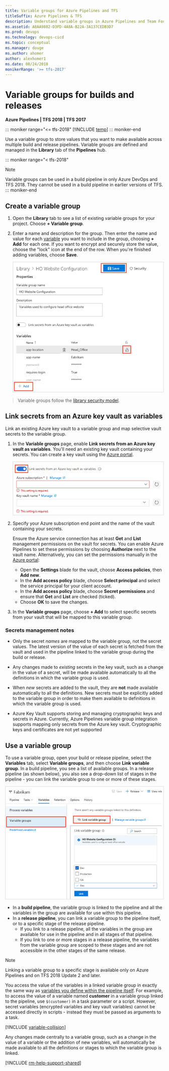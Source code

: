 ```yaml
---
title: Variable groups for Azure Pipelines and TFS
titleSuffix: Azure Pipelines & TFS
description: Understand variable groups in Azure Pipelines and Team Foundation Server (TFS)
ms.assetid: A8AA9882-D3FD-4A8A-B22A-3A137CEDB3D7
ms.prod: devops
ms.technology: devops-cicd
ms.topic: conceptual
ms.manager: douge
ms.author: ahomer
author: alexhomer1
ms.date: 08/24/2018
monikerRange: '>= tfs-2017'
---
```


# Variable groups for builds and releases

**Azure Pipelines | TFS 2018 | TFS 2017**

::: moniker range="<= tfs-2018"
[!INCLUDE [temp](../_shared/concept-rename-note.md)]
::: moniker-end

Use a variable group to store values that you want to make available across
multiple build and release pipelines. Variable groups are defined and managed in the **Library** tab of the
**Pipelines** hub.

::: moniker range="< tfs-2018"
> [!NOTE]
> Variable groups can be used in a build pipeline in only Azure DevOps and TFS 2018. They cannot be used in a build pipeline in earlier versions of TFS. 
::: moniker-end

## Create a variable group

1. Open the **Library** tab to see a list of existing variable groups for your project.
Choose **+ Variable group**.

1. Enter a name and description for the group. Then enter the name and value for each
   [variable](../release/variables.md#custom-variables)
   you want to include in the group, choosing **+ Add** for each one.
   If you want to encrypt and securely store the value, choose the "lock" icon 
   at the end of the row. When you're finished adding variables, choose **Save**.

   ![Saving a variable group](_img/save-variable-group.png) 

> Variable groups follow the [library security model](index.md#security).

## Link secrets from an Azure key vault as variables

Link an existing Azure key vault to a variable group and map selective vault secrets to the variable group.

1. In the **Variable groups** page, enable **Link secrets from an Azure key vault as variables**.
   You'll need an existing key vault containing your secrets. You can create a 
   key vault using the [Azure portal](https://portal.azure.com).

   ![Variable group with Azure key vault integration](_img/link-azure-key-vault-variable-group.png)

1. Specify your Azure subscription end point and the name of the vault containing your secrets.

   Ensure the Azure service connection has at least **Get** and **List** management permissions on the vault for secrets.
   You can enable Azure Pipelines to set these permissions by choosing **Authorize** next to the vault name.
   Alternatively, you can set the permissions manually in the [Azure portal](https://portal.azure.com):

   - Open the **Settings** blade for the vault, choose **Access policies**, then **Add new**.
   - In the **Add access policy** blade, choose **Select principal** and select the service principal for your client account.
   - In the **Add access policy** blade, choose **Secret permissions** and ensure that **Get** and **List** are checked (ticked).
   - Choose **OK** to save the changes.<p />

1. In the **Variable groups** page, choose **+ Add** to select specific secrets from your vault that will be mapped to this variable group.

### Secrets management notes

* Only the secret *names* are mapped to the variable group, not the secret values. The latest version of the value of each secret
  is fetched from the vault and used in the pipeline linked to the variable group during the build or release.

* Any changes made to *existing* secrets in the key vault, such as a change in the value of a secret, will be made available
  automatically to all the definitions in which the variable group is used.

* When *new* secrets are added to the vault, they are **not** made available automatically to all the definitions.
  New secrets must be explicitly added to the variable group in order to make them available to definitions
  in which the variable group is used.

* Azure Key Vault supports storing and managing cryptographic keys and secrets in Azure.
  Currently, Azure Pipelines variable group integration supports mapping only secrets from the Azure key vault.
  Cryptographic keys and certificates are not yet supported

## Use a variable group

To use a variable group, open your build or release pipeline, select the **Variables**
tab, select **Variable groups**, and then choose **Link variable group**.
In a build pipeline, you see a list of available groups. In a release pipeline (as shown below), you
also see a drop-down list of stages in the pipeline - you can link the variable group to one or more of these stages.

![Linking a variable group](_img/link-variable-group.png)

* In a **build pipeline**, the variable group is linked to the pipeline and all the variables in the group are available for use within this pipeline.
* In a **release pipeline**, you can link a variable group to the pipeline itself, or to a specific stage of the release pipeline.
  - If you link to a release pipeline, all the variables in the group are available for use in the pipeline and in all stages of that pipeline.
  - If you link to one or more stages in a release pipeline, the variables from the variable group are scoped to these stages and are not accessible in the other stages of the same release.

> [!NOTE]
> Linking a variable group to a specific stage is available only on Azure Pipelines and on TFS 2018 Update 2 and later.

You access the value of the variables in a linked variable group in exactly
the same way as [variables you define within the pipeline itself](../release/variables.md#custom-variables).
For example, to access the value of a variable named **customer** in a variable group linked to the pipeline,
use `$(customer)` in a task parameter or a script. However, secret variables (encrypted variables and key vault variables) 
cannot be accessed directly in scripts - instead they must be passed as arguments to a task.

[!INCLUDE [variable-collision](../_shared/variable-collision.md)]

Any changes made centrally to a variable group, such as a change in the value of a variable or the addition of new variables,
will automatically be made available to all the definitions or stages to which the variable group is linked.

[!INCLUDE [rm-help-support-shared](../_shared/rm-help-support-shared.md)]
